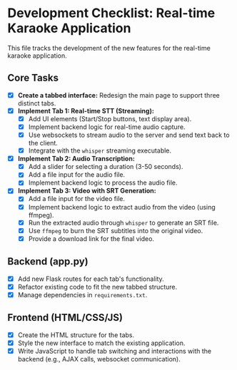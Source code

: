 # Development Checklist: Real-time Karaoke Application

This file tracks the development of the new features for the real-time karaoke application.

## Core Tasks

- [x] **Create a tabbed interface:** Redesign the main page to support three distinct tabs.
- [x] **Implement Tab 1: Real-time STT (Streaming):**
    - [x] Add UI elements (Start/Stop buttons, text display area).
    - [x] Implement backend logic for real-time audio capture.
    - [x] Use websockets to stream audio to the server and send text back to the client.
    - [x] Integrate with the `whisper` streaming executable.
- [x] **Implement Tab 2: Audio Transcription:**
    - [x] Add a slider for selecting a duration (3-50 seconds).
    - [x] Add a file input for the audio file.
    - [x] Implement backend logic to process the audio file.
- [x] **Implement Tab 3: Video with SRT Generation:**
    - [x] Add a file input for the video file.
    - [x] Implement backend logic to extract audio from the video (using ffmpeg).
    - [x] Run the extracted audio through `whisper` to generate an SRT file.
    - [x] Use `ffmpeg` to burn the SRT subtitles into the original video.
    - [x] Provide a download link for the final video.

## Backend (app.py)

- [x] Add new Flask routes for each tab's functionality.
- [x] Refactor existing code to fit the new tabbed structure.
- [x] Manage dependencies in `requirements.txt`.

## Frontend (HTML/CSS/JS)

- [x] Create the HTML structure for the tabs.
- [x] Style the new interface to match the existing application.
- [x] Write JavaScript to handle tab switching and interactions with the backend (e.g., AJAX calls, websocket communication).